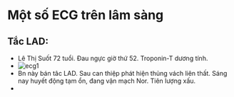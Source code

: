 # Một số ECG trên lâm sàng
## Tắc LAD:
- Lê Thị Suốt 72 tuổi. Đau ngực giờ thứ 52. Troponin-T dương tính.
- ![ecg1](https://github.com/user-attachments/assets/246dcb81-0b1e-4c93-a517-991ff3236482)
- Bn này bán tâc LAD. Sau can thiệp phát hiện thủng vách liên thất. Sáng nay huyết động tạm ổn, đang vận mạch Nor. Tiên lượng xấu.
- 
